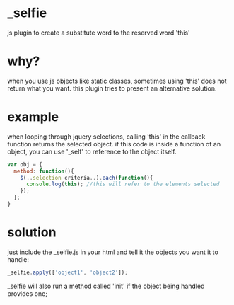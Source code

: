 _selfie
=====

js plugin to create a substitute word to the reserved word 'this'


why?
==
when you use js objects like static classes, sometimes using 'this' does not return what you want.
this plugin tries to present an alternative solution.

example
==
when looping through jquery selections, calling 'this' in the callback function returns the selected object.
if this code is inside a function of an object, you can use '_self' to reference to the object itself.

```javascript
var obj = {
  method: function(){
    $(..selection criteria..).each(function(){
      console.log(this); //this will refer to the elements selected
    });
  };
}
```

solution
==
just include the _selfie.js in your html and tell it the objects you want it to handle:

```javascript
_selfie.apply(['object1', 'object2']);
```

_selfie will also run a method called 'init' if the object being handled provides one;
